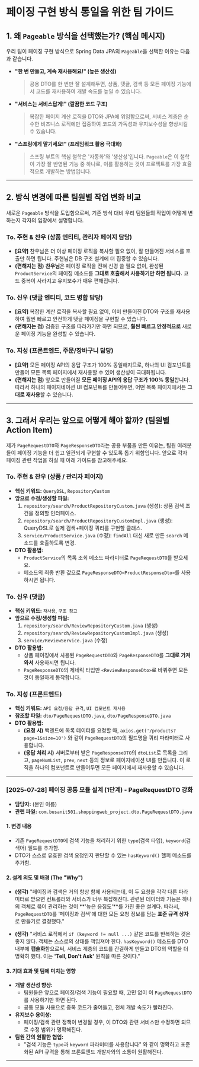 # 페이징 구현 방식 통일을 위한 팀 가이드

## 1. 왜 `Pageable` 방식을 선택했는가? (핵심 메시지)

우리 팀이 페이징 구현 방식으로 Spring Data JPA의 `Pageable`을 선택한 이유는 다음과 같습니다.

- **"한 번 만들고, 계속 재사용해요!" (높은 생산성)**

  > 공용 DTO를 한 번만 잘 설계해두면, 상품, 댓글, 검색 등 모든 페이징 기능에서 코드를 재사용하여 개발 속도를 높일 수 있습니다.

- **"서비스는 서비스답게!" (깔끔한 코드 구조)**

  > 복잡한 페이지 계산 로직을 DTO와 JPA에 위임함으로써, 서비스 계층은 순수한 비즈니스 로직에만 집중하여 코드의 가독성과 유지보수성을 향상시킬 수 있습니다.

- **"스프링에게 맡기세요!" (프레임워크 활용 극대화)**
  > 스프링 부트의 핵심 철학은 '자동화'와 '생산성'입니다. `Pageable`은 이 철학이 가장 잘 반영된 기능 중 하나로, 이를 활용하는 것이 프로젝트를 가장 효율적으로 개발하는 방법입니다.

---

## 2. 방식 변경에 따른 팀원별 작업 변화 비교

새로운 `Pageable` 방식을 도입함으로써, 기존 방식 대비 우리 팀원들의 작업이 어떻게 변하는지 각자의 입장에서 설명합니다.

### **To. 주현 & 찬우 (상품 엔티티, 관리자 페이지 담당)**

- **[요약]** 찬우님은 더 이상 페이징 로직을 복사할 필요 없이, 잘 만들어진 서비스를 호출만 하면 됩니다. 주현님은 DB 구조 설계에 더 집중할 수 있습니다.
- **(편해지는 점)** **찬우님**은 페이징 로직을 전혀 신경 쓸 필요 없이, 완성된 `ProductService`의 페이징 메소드를 **그대로 호출해서 사용하기만 하면 됩니다.** 코드 중복이 사라지고 유지보수가 매우 편해집니다.

### **To. 신우 (댓글 엔티티, 코드 병합 담당)**

- **[요약]** 복잡한 계산 로직을 복사할 필요 없이, 이미 만들어진 DTO와 구조를 재사용하여 훨씬 빠르고 안전하게 댓글 페이징을 구현할 수 있습니다.
- **(편해지는 점)** 검증된 구조를 따라가기만 하면 되므로, **훨씬 빠르고 안정적으로** 새로운 페이징 기능을 완성할 수 있습니다.

### **To. 지성 (프론트엔드, 주문/장바구니 담당)**

- **[요약]** 모든 페이징 API의 응답 구조가 100% 동일해지므로, 하나의 UI 컴포넌트를 만들어 모든 목록 페이지에서 재사용할 수 있어 생산성이 극대화됩니다.
- **(편해지는 점)** 앞으로 만들어질 **모든 페이징 API의 응답 구조가 100% 동일**합니다. 따라서 하나의 페이지네이션 UI 컴포넌트를 만들어두면, 어떤 목록 페이지에서든 **그대로 재사용**할 수 있습니다.

---

## 3. 그래서 우리는 앞으로 어떻게 해야 할까? (팀원별 Action Item)

제가 `PageRequestDTO`와 `PageResponseDTO`라는 공용 부품을 만든 이유는, 팀원 여러분들이 페이징 기능을 더 쉽고 일관되게 구현할 수 있도록 돕기 위함입니다. 앞으로 각자 페이징 관련 작업을 하실 때 아래 가이드를 참고해주세요.

### **To. 주현 & 찬우 (상품 / 관리자 페이지)**

- **핵심 키워드:** `QueryDSL`, `RepositoryCustom`
- **앞으로 수정/생성할 파일:**
  1.  `repository/search/ProductRepositoryCustom.java` (생성): 상품 검색 조건을 정의할 인터페이스.
  2.  `repository/search/ProductRepositoryCustomImpl.java` (생성): QueryDSL로 실제 검색+페이징 쿼리를 구현할 클래스.
  3.  `service/ProductService.java` (수정): `findAll` 대신 새로 만든 `search` 메소드를 호출하도록 변경.
- **DTO 활용법:**
  - `ProductService`의 목록 조회 메소드 파라미터로 `PageRequestDTO`를 받으세요.
  - 메소드의 최종 반환 값으로 `PageResponseDTO<ProductResponseDto>`를 사용하시면 됩니다.

### **To. 신우 (댓글)**

- **핵심 키워드:** `재사용`, `구조 참고`
- **앞으로 수정/생성할 파일:**
  1.  `repository/search/ReviewRepositoryCustom.java` (생성)
  2.  `repository/search/ReviewRepositoryCustomImpl.java` (생성)
  3.  `service/ReviewService.java` (수정)
- **DTO 활용법:**
  - 상품 페이징에서 사용된 `PageRequestDTO`와 `PageResponseDTO`를 **그대로 가져와서** 사용하시면 됩니다.
  - `PageResponseDTO`의 제네릭 타입만 `<ReviewResponseDto>`로 바꿔주면 모든 것이 동일하게 동작합니다.

### **To. 지성 (프론트엔드)**

- **핵심 키워드:** `API 요청/응답 규격`, `UI 컴포넌트 재사용`
- **참조할 파일:** `dto/PageRequestDTO.java`, `dto/PageResponseDTO.java`
- **DTO 활용법:**
  - **(요청 시)** 백엔드에 목록 데이터를 요청할 때, `axios.get('/products?page=1&size=10')` 와 같이 `PageRequestDTO`의 필드명을 쿼리 파라미터로 사용합니다.
  - **(응답 처리 시)** 서버로부터 받은 `PageResponseDTO`의 `dtoList`로 목록을 그리고, `pageNumList`, `prev`, `next` 등의 정보로 페이지네이션 UI를 만듭니다. 이 로직을 하나의 컴포넌트로 만들어두면 모든 페이지에서 재사용할 수 있습니다.


---

### **[2025-07-28] 페이징 공통 모듈 설계 (1단계) - PageRequestDTO 강화**

- **담당자:** (본인 이름)
- **관련 파일:** `com.busanit501.shoppingweb_project.dto.PageRequestDTO.java`

#### **1. 변경 내용**
- 기존 `PageRequestDTO`에 검색 기능을 처리하기 위한 `type`(검색 타입), `keyword`(검색어) 필드를 추가함.
- DTO가 스스로 유효한 검색 요청인지 판단할 수 있는 `hasKeyword()` 헬퍼 메소드를 추가함.

#### **2. 설계 의도 및 배경 (The "Why")**

- **(생각)** "페이징과 검색은 거의 항상 함께 사용되는데, 이 두 요청을 각각 다른 파라미터로 받으면 컨트롤러와 서비스가 너무 복잡해진다. 관련된 데이터와 기능은 하나의 객체로 묶어 관리하는 것이 **'높은 응집도'**를 가진 좋은 설계다. 따라서, `PageRequestDTO`를 '페이징과 검색'에 대한 모든 요청 정보를 담는 **표준 규격 상자**로 만들기로 결정했다."

- **(생각)** "서비스 로직에서 `if (keyword != null ...)` 같은 코드를 반복하는 것은 좋지 않다. 객체는 스스로의 상태를 책임져야 한다. `hasKeyword()` 메소드를 DTO 내부에 **캡슐화**함으로써, 서비스 계층의 코드를 간결하게 만들고 DTO의 역할을 더 명확히 했다. 이는 **'Tell, Don't Ask'** 원칙을 따른 것이다."

#### **3. 기대 효과 및 팀에 미치는 영향**

- **개발 생산성 향상:**
  - 팀원들은 앞으로 페이징/검색 기능이 필요할 때, 고민 없이 이 `PageRequestDTO`를 사용하기만 하면 된다.
  - 공통 모듈 사용으로 중복 코드가 줄어들고, 전체 개발 속도가 빨라진다.
- **유지보수 용이성:**
  - 페이징/검색 관련 정책이 변경될 경우, 이 DTO와 관련 서비스만 수정하면 되므로 수정 범위가 명확해진다.
- **팀원 간의 원활한 협업:**
  - "검색 기능은 `type`과 `keyword` 파라미터를 사용합니다" 와 같이 명확하고 표준화된 API 규격을 통해 프론트엔드 개발자와의 소통이 원활해진다.

---

